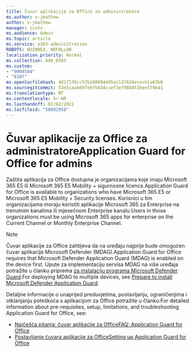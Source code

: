 ```yaml
---
title: Čuvar aplikacije za Office za administratore
ms.author: v-jmathew
author: v-jmathew
manager: scotv
ms.audience: Admin
ms.topic: article
ms.service: o365-administration
ROBOTS: NOINDEX, NOFOLLOW
localization_priority: Normal
ms.collection: Adm_O365
ms.custom:
- "9004584"
- "8187"
ms.openlocfilehash: 4d1f136cc57b100084dd5ac137828ececb1a03b0
ms.sourcegitcommit: 53e5caab697ebfb434ccef3ef98b8f2bee579b41
ms.translationtype: MT
ms.contentlocale: hr-HR
ms.lasthandoff: 02/02/2021
ms.locfileid: "50092958"
---
```

# <a name="application-guard-for-office-for-admins"></a><span data-ttu-id="0c6cc-102">Čuvar aplikacije za Office za administratore</span><span class="sxs-lookup"><span data-stu-id="0c6cc-102">Application Guard for Office for admins</span></span>

<span data-ttu-id="0c6cc-103">Zaštita aplikacija za Office dostupna je organizacijama koje imaju Microsoft 365 E5 ili Microsoft 365 E5 Mobility + sigurnosne licence.</span><span class="sxs-lookup"><span data-stu-id="0c6cc-103">Application Guard for Office is available to organizations who have Microsoft 365 E5 or Microsoft 365 E5 Mobility + Security licenses.</span></span> <span data-ttu-id="0c6cc-104">Korisnici u tim organizacijama moraju koristiti aplikacije Microsoft 365 za Enterprise na trenutnim kanalima ili mjesečnom Enterprise kanalu.</span><span class="sxs-lookup"><span data-stu-id="0c6cc-104">Users in those organizations must be using Microsoft 365 apps for enterprise on the Current Channel or Monthly Enterprise Channel.</span></span>

> [!NOTE]
> <span data-ttu-id="0c6cc-105">Čuvar aplikacije za Office zahtijeva da na uređaju najprije bude omogućen čuvar aplikacije Microsoft Defender (MDAG).</span><span class="sxs-lookup"><span data-stu-id="0c6cc-105">Application Guard for Office requires that Microsoft Defender Application Guard (MDAG) is enabled on the device first.</span></span> <span data-ttu-id="0c6cc-106">Upute za implementaciju servisa MDAG na više uređaja potražite u članku priprema [za instalaciju programa Microsoft Defender Guard](https://docs.microsoft.com/windows/security/threat-protection/microsoft-defender-application-guard/install-md-app-guard).</span><span class="sxs-lookup"><span data-stu-id="0c6cc-106">For deploying MDAG to multiple devices, see [Prepare to install Microsoft Defender Application Guard](https://docs.microsoft.com/windows/security/threat-protection/microsoft-defender-application-guard/install-md-app-guard).</span></span>

<span data-ttu-id="0c6cc-107">Detaljne informacije o unaprijed preduvjetima, postavljanju, ograničenjima i otklanjanju poteškoća s aplikacijom za Office potražite u članku:</span><span class="sxs-lookup"><span data-stu-id="0c6cc-107">For detailed information about pre-requisites, setup, limitations, and troubleshooting Application Guard for Office, see:</span></span>

- [<span data-ttu-id="0c6cc-108">Najčešća pitanja: čuvar aplikacije za Office</span><span class="sxs-lookup"><span data-stu-id="0c6cc-108">FAQ: Application Guard for Office</span></span>](https://support.microsoft.com/office/application-guard-for-office-9e0fb9c2-ffad-43bf-8ba3-78f785fdba46)
- [<span data-ttu-id="0c6cc-109">Postavljanje čuvara aplikacije za Office</span><span class="sxs-lookup"><span data-stu-id="0c6cc-109">Setting up Application Guard for Office</span></span>](https://docs.microsoft.com/microsoft-365/security/office-365-security/install-app-guard)
